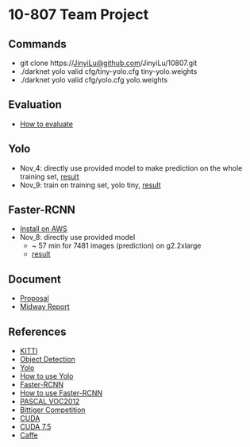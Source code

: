 # 10-807 Team Project

## Commands
* git clone https://JinyiLu@github.com/JinyiLu/10807.git
* ./darknet yolo valid cfg/tiny-yolo.cfg tiny-yolo.weights
* ./darknet yolo valid cfg/yolo.cfg yolo.weights

## Evaluation
* [How to evaluate](Evaluation.md)

## Yolo
* Nov_4: directly use provided model to make prediction on the whole training set, [result](results/yolo_Nov_4_rf/)
* Nov_9: train on training set, yolo tiny, [result](results/yolo_Nov_9_rf/)

## Faster-RCNN
* [Install on AWS](InstallFRCNN.md)
* Nov_8: directly use provided model
    * ~ 57 min for 7481 images (prediction) on g2.2xlarge
    * [result](results/FRCNN_Nov_8_rf/)

## Document
* [Proposal](proposal/proposal10807.pdf)
* [Midway Report](midway/midway10807.pdf)

## References
* [KITTI](http://www.cvlibs.net/datasets/kitti/eval_object.php)
* [Object Detection](https://www.zhihu.com/question/34223049/answer/110071873)
* [Yolo](http://pjreddie.com/darknet/yolo/)
* [How to use Yolo](http://blog.csdn.net/samylee/article/details/51729729)
* [Faster-RCNN](https://github.com/rbgirshick/py-faster-rcnn)
* [How to use Faster-RCNN](http://www.itdadao.com/articles/c15a253094p0.html)
* [PASCAL VOC2012](http://host.robots.ox.ac.uk/pascal/VOC/voc2012/htmldoc/devkit_doc.html#SECTION00050000000000000000)
* [Bittiger Competition](https://www.bittiger.io/competition)
* [CUDA](https://developer.nvidia.com/cuda-downloads)
* [CUDA 7.5](https://developer.nvidia.com/cuda-75-downloads-archive)
* [Caffe](http://caffe.berkeleyvision.org/install_apt.html)